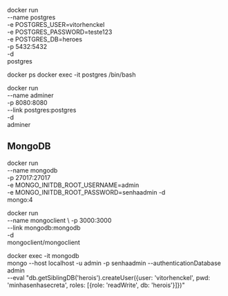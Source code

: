 docker run \
    --name postgres \
    -e POSTGRES_USER=vitorhenckel \
    -e POSTGRES_PASSWORD=teste123 \
    -e POSTGRES_DB=heroes \
    -p 5432:5432 \
    -d \
    postgres


docker ps
docker exec -it postgres /bin/bash

docker run \
    --name adminer \
    -p 8080:8080 \
    --link postgres:postgres \
    -d \
    adminer

## MongoDB
docker run \
    --name mongodb \
    -p 27017:27017 \
    -e MONGO_INITDB_ROOT_USERNAME=admin \
    -e MONGO_INITDB_ROOT_PASSWORD=senhaadmin
    -d \
    mongo:4

docker run \
    --name mongoclient \ 
    -p 3000:3000 \
    --link mongodb:mongodb \
    -d \
    mongoclient/mongoclient

docker exec -it mongodb \
    mongo --host localhost -u admin -p senhaadmin --authenticationDatabase admin \
    --eval "db.getSiblingDB('herois').createUser({user: 'vitorhenckel', pwd: 'minhasenhasecreta', roles: [{role: 'readWrite', db: 'herois'}]})"

